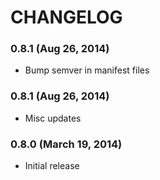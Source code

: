 CHANGELOG
=========

### 0.8.1 (Aug 26, 2014)

* Bump semver in manifest files

### 0.8.1 (Aug 26, 2014)

* Misc updates

### 0.8.0 (March 19, 2014)

* Initial release
